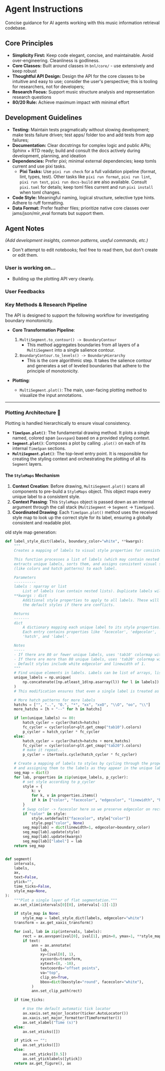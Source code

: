 # Agent Instructions

Concise guidance for AI agents working with this music information retrieval codebase.

## Core Principles

- **Simplicity First:** Keep code elegant, concise, and maintainable. Avoid over-engineering. Cleanliness is godliness.
- **Core Classes:** Built around classes in `bnl/core/` - use extensively and keep robust
- **Thoughtful API Design:** Design the API for the core classes to be intuitive and easy to use; consider the user's perspective; this is tooling for researchers, not for developers;
- **Research Focus:** Support music structure analysis and representation research questions
- **80/20 Rule:** Achieve maximum impact with minimal effort

## Development Guidelines

- **Testing:** Maintain tests pragmatically without slowing development; make tests failure driven; test apps/ folder too and add tests from app failures;
- **Documentation:** Clear docstrings for complex logic and public APIs; Sphinx + RTD ready; build and consult the docs actively during development, planning, and ideation
- **Dependencies:** Prefer pixi; minimal external dependencies; keep tomls current and use pixi tasks.
    - **Pixi Tasks:** Use `pixi run check` for a full validation pipeline (format, lint, types, test). Other tasks like `pixi run format`, `pixi run lint`, `pixi run test`, `pixi run docs-build` are also available. Consult `pixi.toml` for details; keep toml files current and run `pixi install` when toml changes.
- **Code Style:** Meaningful naming, logical structure, selective type hints. Adhere to ruff formatting.
- **Data Format:** Prefer feather files; prioritize native core classes over jams/json/mir_eval formats but support them.


## Agent Notes

*(Add development insights, common patterns, useful commands, etc.)*
- Don't attempt to edit notebooks; feel free to read them, but don't create or edit them.
### User is working on...
- Building up the plotting API very cleanly.

### User Feedbacks
### **Key Methods & Research Pipeline**

The API is designed to support the following workflow for investigating boundary monotonicity.

* **Core Transformation Pipeline**:
    1.  `MultiSegment.to_contour() -> BoundaryContour`
        * This method aggregates boundaries from all layers of a `MultiSegment` into a single salience contour.
    2.  `BoundaryContour.to_levels() -> BoundaryHierarchy`
        * This is the core algorithmic step. It takes the salience contour and generates a set of leveled boundaries that adhere to the principle of monotonicity.

* **Plotting**:
    * `MultiSegment.plot()`: The main, user-facing plotting method to visualize the input annotations.

---
### **Plotting Architecture 🎨**

Plotting is handled hierarchically to ensure visual consistency.

* **`TimeSpan.plot()`**: The fundamental drawing method. It plots a single named, colored span (`axvspan`) based on a provided styling context.
* **`Segment.plot()`**: Composes a plot by calling `.plot()` on each of its internal `TimeSpan` sections.
* **`MultiSegment.plot()`**: The top-level entry point. It is responsible for creating the styling context and orchestrating the plotting of all its `Segment` layers.

#### **The `StyleMaps` Mechanism**

1.  **Context Creation**: Before drawing, `MultiSegment.plot()` scans all components to pre-build a `StyleMaps` object. This object maps every unique label to a consistent style.
2.  **Context Passing**: This `StyleMaps` object is passed down as an internal argument through the call stack (`MultiSegment` → `Segment` → `TimeSpan`).
3.  **Coordinated Drawing**: Each `TimeSpan.plot()` method uses the received style map to look up the correct style for its label, ensuring a globally consistent and readable plot.


old style map generation:
```python
def label_style_dict(labels, boundary_color="white", **kwargs):
    """
    Creates a mapping of labels to visual style properties for consistent visualization.

    This function processes a list of labels (which may contain nested lists),
    extracts unique labels, sorts them, and assigns consistent visual styles
    (like colors and hatch patterns) to each label.

    Parameters
    ----------
    labels : nparray or list
        List of labels (can contain nested lists). Duplicate labels will be handled only once.
    **kwargs : dict
        Additional style properties to apply to all labels. These will override
        the default styles if there are conflicts.

    Returns
    -------
    dict
        A dictionary mapping each unique label to its style properties.
        Each entry contains properties like 'facecolor', 'edgecolor', 'linewidth',
        'hatch', and 'label'.

    Notes
    -----
    - If there are 80 or fewer unique labels, uses 'tab10' colormap with 8 hatch patterns.
    - If there are more than 80 unique labels, uses 'tab20' colormap with 15 hatch patterns.
    - Default styles include white edgecolor and linewidth of 1.
    """
    # Find unique elements in labels. Labels can be list of arrays, list of labels, or a single array
    unique_labels = np.unique(
        np.concatenate([np.atleast_1d(np.asarray(l)) for l in labels])
    )
    # This modification ensures that even a single label is treated as a 1-dimensional array.

    # More hatch patterns for more labels
    hatchs = ["", "..", "O.", "*", "xx", "xxO", "\\O", "oo", "\\"]
    more_hatchs = [h + "--" for h in hatchs]

    if len(unique_labels) <= 80:
        hatch_cycler = cycler(hatch=hatchs)
        fc_cycler = cycler(color=plt.get_cmap("tab10").colors)
        p_cycler = hatch_cycler * fc_cycler
    else:
        hatch_cycler = cycler(hatch=hatchs + more_hatchs)
        fc_cycler = cycler(color=plt.get_cmap("tab20").colors)
        # make it repeat...
        p_cycler = itertools.cycle(hatch_cycler * fc_cycler)

    # Create a mapping of labels to styles by cycling through the properties
    # and assigning them to the labels as they appear in the unique labels' ordering
    seg_map = dict()
    for lab, properties in zip(unique_labels, p_cycler):
        # set style according to p_cycler
        style = {
            k: v
            for k, v in properties.items()
            if k in ["color", "facecolor", "edgecolor", "linewidth", "hatch"]
        }
        # Swap color -> facecolor here so we preserve edgecolor on rects
        if "color" in style:
            style.setdefault("facecolor", style["color"])
            style.pop("color", None)
        seg_map[lab] = dict(linewidth=1, edgecolor=boundary_color)
        seg_map[lab].update(style)
        seg_map[lab].update(kwargs)
        seg_map[lab]["label"] = lab
    return seg_map


def segment(
    intervals,
    labels,
    ax,
    text=False,
    ytick="",
    time_ticks=False,
    style_map=None,
):
    """Plot a single layer of flat segmentation."""
    ax.set_xlim(intervals[0][0], intervals[-1][-1])

    if style_map is None:
        style_map = label_style_dict(labels, edgecolor="white")
    transform = ax.get_xaxis_transform()

    for ival, lab in zip(intervals, labels):
        rect = ax.axvspan(ival[0], ival[1], ymin=0, ymax=1, **style_map[lab])
        if text:
            ann = ax.annotate(
                lab,
                xy=(ival[0], 1),
                xycoords=transform,
                xytext=(8, -10),
                textcoords="offset points",
                va="top",
                clip_on=True,
                bbox=dict(boxstyle="round", facecolor="white"),
            )
            ann.set_clip_path(rect)

    if time_ticks:

        # Use the default automatic tick locator
        ax.xaxis.set_major_locator(ticker.AutoLocator())
        ax.xaxis.set_major_formatter(TimeFormatter())
        ax.set_xlabel("Time (s)")
    else:
        ax.set_xticks([])

    if ytick == "":
        ax.set_yticks([])
    else:
        ax.set_yticks([0.5])
        ax.set_yticklabels([ytick])
    return ax.get_figure(), ax
```